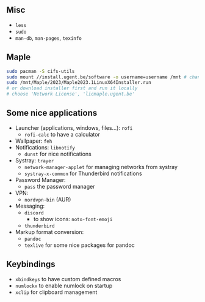 ## Misc

- `less`
- `sudo`
- `man-db`, `man-pages`, `texinfo`

## Maple

```sh
sudo pacman -S cifs-utils
sudo mount //install.ugent.be/software -o username=username /mnt # change username
sudo /mnt/Maple/2023/Maple2023.1LinuxX64Installer.run
# or download installer first and run it locally
# choose 'Network License', 'licmaple.ugent.be'
```

## Some nice applications

- Launcher (applications, windows, files...): `rofi`
    - `rofi-calc` to have a calculator
- Wallpaper: `feh`
- Notifications: `libnotify`
    - `dunst` for nice notifications
- Systray: `trayer`
    - `network-manager-applet` for managing networks from systray
    - `systray-x-common` for Thunderbird notifications
- Password Manager:
    - `pass` the password manager
- VPN:
    - `nordvpn-bin` (AUR)
- Messaging:
    - `discord`
        - to show icons: `noto-font-emoji`
    - `thunderbird`
- Markup format conversion:
    - `pandoc`
    - `texlive` for some nice packages for pandoc

## Keybindings

- `xbindkeys` to have custom defined macros
- `numlockx` to enable numlock on startup
- `xclip` for clipboard management

